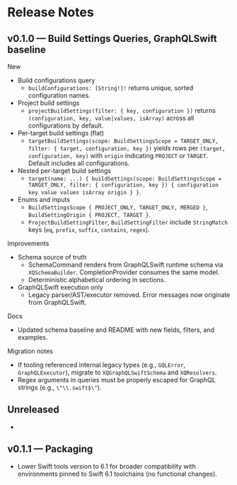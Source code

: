 # Release Notes

## v0.1.0 — Build Settings Queries, GraphQLSwift baseline

New
- Build configurations query
  - `buildConfigurations: [String!]!` returns unique, sorted configuration names.
- Project build settings
  - `projectBuildSettings(filter: { key, configuration })` returns `(configuration, key, value|values, isArray)` across all configurations by default.
- Per-target build settings (flat)
  - `targetBuildSettings(scope: BuildSettingsScope = TARGET_ONLY, filter: { target, configuration, key })` yields rows per `(target, configuration, key)` with `origin` indicating `PROJECT` or `TARGET`. Default includes all configurations.
- Nested per-target build settings
  - `target(name: ...) { buildSettings(scope: BuildSettingsScope = TARGET_ONLY, filter: { configuration, key }) { configuration key value values isArray origin } }`.
- Enums and inputs
  - `BuildSettingsScope { PROJECT_ONLY, TARGET_ONLY, MERGED }`, `BuildSettingOrigin { PROJECT, TARGET }`.
  - `ProjectBuildSettingFilter`, `BuildSettingFilter` include `StringMatch` keys (`eq`, `prefix`, `suffix`, `contains`, `regex`).

Improvements
- Schema source of truth
  - SchemaCommand renders from GraphQLSwift runtime schema via `XQSchemaBuilder`. CompletionProvider consumes the same model.
  - Deterministic alphabetical ordering in sections.
- GraphQLSwift execution only
  - Legacy parser/AST/executor removed. Error messages now originate from GraphQLSwift.

Docs
- Updated schema baseline and README with new fields, filters, and examples.

Migration notes
- If tooling referenced internal legacy types (e.g., `GQLError`, `GraphQLExecutor`), migrate to `XQGraphQLSwiftSchema` and `XQResolvers`.
- Regex arguments in queries must be properly escaped for GraphQL strings (e.g., `\"\\.swift$\"`).

## Unreleased

- 
## v0.1.1 — Packaging

- Lower Swift tools version to 6.1 for broader compatibility with environments pinned to Swift 6.1 toolchains (no functional changes).

